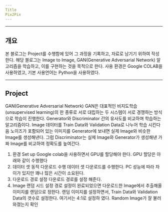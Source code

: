 ```yaml
---
Title
Pix2Pix
---
```

---
개요
---
본 블로그는 Project를 수행함에 있어 그 과정을 기록하고, 자료로 남기기 위하여 작성한다. 해당 블로그는 Image to Image, GAN(Generative Adversarial Network) 알고리즘을 학습하고, 이를 구현하는 것을 목적으로 한다. 사용 환경은 Google COLAB을 사용하였고, 기본 사용언어는 Python을 사용하였다.

---
Project
---
GAN(Generative Adversarial Network)
GAN은 대표적인 비지도학습(unsupervised learning)의 한 종류로 서로 대립하는 두 시스템이 서로 경쟁하는 방식으로 학습이 진행한다. Generator와 Discriminator 간의 유사도를 비교하며 학습하는 알고리즘이다. Image 데이터를 Train Data와 Validation Data로 나누어 학습 시킨다음 노이즈가 포함되어 있는 이미지를 Generator에 보내면 실제 Image와 비슷한 Image를 생성해낸다. 그럼 Discriminator는 실제 Image와 Generator가 생성해낸 가짜 Image를 비교하여 정확도를 높여간다.

 1. 환경 Set up
    Google colab을 사용하면서 GPU를 할당해야 한다. GPU 할당은 아래와 같이 수행했다
    <script src="https://gist.github.com/Programnewb/6a2faa8675e156471e5aead9ac52c2a5.js"></script>
 2. 데이터 셋 동적 다운로드 수행
    데이터 셋 다운로드를 수행한다. PC 성능에 따라 차이가 있지만 꽤나 많은 시간이 소요된다.
    <script src="https://gist.github.com/Programnewb/f9fa7b1d821336f2490c2c656009a384.js"></script>
 3. 다운로드 경로 설정
    다운로드 경로를 설정 해준다.
    <script src="https://gist.github.com/Programnewb/971648a1ddb7449feb6c40ac6032119d.js"></script>
 4. Image 랜덤 시드 설정
    경로 설정이 완료되었으면 다운로드한 Image에서 추출해올 이미지를 랜덤으로 정한다. 랜덤 이미지를 설정하면서, Train Data와 Validation Data의 갯수로 설정한다. 여기서는 4:1로 설정하
    였다.
    <script src="https://gist.github.com/Programnewb/c7843007eea89c75a0d2bda46ee8efb9.js"></script>
    Random Image가 잘 불러 와졌는지 확인
    <script src="https://gist.github.com/Programnewb/eeb8d07d501b41f176c3b637129ee432.js"></script>
